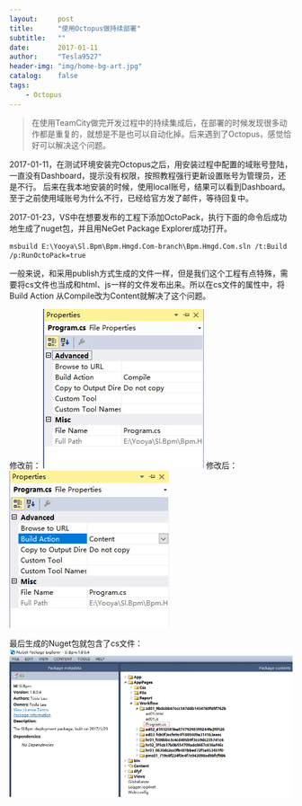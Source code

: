 ```yaml
---
layout:     post
title:      "使用Octopus做持续部署"
subtitle:   ""
date:       2017-01-11
author:     "Tesla9527"
header-img: "img/home-bg-art.jpg"
catalog:    false
tags:
    - Octopus
---
```


>在使用TeamCity做完开发过程中的持续集成后，在部署的时候发现很多动作都是重复的，就想是不是也可以自动化掉。后来遇到了Octopus，感觉恰好可以解决这个问题。

2017-01-11，在测试环境安装完Octopus之后，用安装过程中配置的域账号登陆，一直没有Dashboard，提示没有权限，按照教程强行更新设置账号为管理员，还是不行。
后来在我本地安装的时候，使用local账号，结果可以看到Dashboard。至于之前使用域账号为什么不行，已经给官方发了邮件，等待回复中。

2017-01-23，VS中在想要发布的工程下添加OctoPack，执行下面的命令后成功地生成了nuget包，并且用NeGet Package Explorer成功打开。

```
msbuild E:\Yooya\Sl.Bpm\Bpm.Hmgd.Com-branch\Bpm.Hmgd.Com.sln /t:Build /p:RunOctoPack=true
```

一般来说，和采用publish方式生成的文件一样，但是我们这个工程有点特殊，需要将cs文件也当成和html、js一样的文件发布出来。所以在cs文件的属性中，将Build Action
从Compile改为Content就解决了这个问题。

修改前：
![img](/img/in-post/Octopus1.jpg)
修改后：
![img](/img/in-post/Octopus2.jpg)

最后生成的Nuget包就包含了cs文件：
![img](/img/in-post/Octopus3.jpg)
